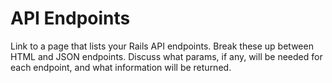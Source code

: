 # API Endpoints

Link to a page that lists your Rails API endpoints. Break these up between HTML and JSON endpoints. Discuss what params, if any, will be needed for each endpoint, and what information will be returned.
